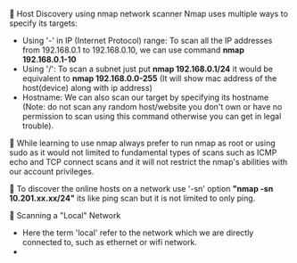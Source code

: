 🔴 Host Discovery using nmap network scanner
Nmap uses multiple ways to specify its targets:
- Using '-' in IP (Internet Protocol) range: To scan all the IP addresses from 192.168.0.1 to 192.168.0.10, we can use command **nmap 192.168.0.1-10**
- Using '/': To scan a subnet just put **nmap 192.168.0.1/24** it would be equivalent to **nmap 192.168.0.0-255** (It will show mac address of the host(device) along with ip address)
- Hostname: We can also scan our target by specifying its hostname (Note: do not scan any random host/website you don't own or have no permission to scan using this command otherwise you can get in legal trouble).

🔴 While learning to use nmap always prefer to run nmap as root or using sudo as it would not limited to fundamental types of scans such as ICMP echo and TCP connect scans and it will not restrict the nmap's abilities with  our account privileges.

🔴 To discover the online hosts on a network use '-sn' option **"nmap -sn 10.201.xx.xx/24"** its like ping scan but it is not limited to only ping.

🔴 Scanning a "Local" Network
- Here the term 'local' refer to the network which we are directly connected to, such as ethernet or wifi network.
- 
